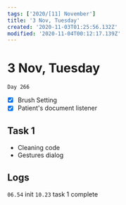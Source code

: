 ```yaml
---
tags: ['2020/[11] November']
title: '3 Nov, Tuesday'
created: '2020-11-03T01:25:56.132Z'
modified: '2020-11-04T00:12:17.139Z'
---
```


# 3 Nov, Tuesday

`Day 266`

- [x] Brush Setting
- [x] Patient's document listener

## Task 1
- Cleaning code
- Gestures dialog

## Logs
`06.54` init
`10.23` task 1 complete
